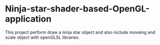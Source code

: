 # Ninja-star-shader-based-OpenGL-application
This project perform draw a ninja star object and also include moveing and scale object with openGLSL libraries.
